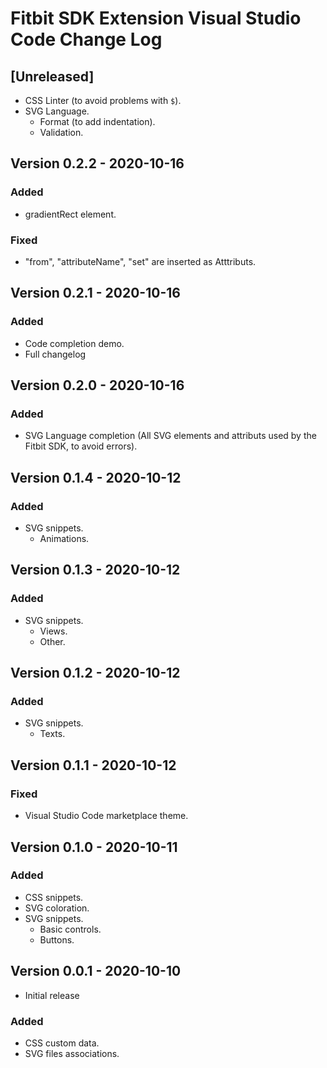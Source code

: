 # Fitbit SDK Extension Visual Studio Code Change Log

## [Unreleased]

- CSS Linter (to avoid problems with `$`).
- SVG Language.
    - Format (to add indentation).
    - Validation.

## Version 0.2.2 - 2020-10-16 
### Added
- gradientRect element.
### Fixed
- "from", "attributeName", "set" are inserted as Atttributs.

## Version 0.2.1 - 2020-10-16 
### Added
- Code completion demo.
- Full changelog

## Version 0.2.0 - 2020-10-16 
### Added
- SVG Language completion (All SVG elements and attributs used by the Fitbit SDK, to avoid errors).

## Version 0.1.4 - 2020-10-12 
### Added
- SVG snippets.
    - Animations.

## Version 0.1.3 - 2020-10-12 
### Added
- SVG snippets.
    - Views.
    - Other.

## Version 0.1.2 - 2020-10-12 
### Added
- SVG snippets.
    - Texts.

## Version 0.1.1 - 2020-10-12 
### Fixed
- Visual Studio Code marketplace theme.

## Version 0.1.0 - 2020-10-11 
### Added
- CSS snippets.
- SVG coloration.
- SVG snippets.
    - Basic controls.
    - Buttons.

## Version 0.0.1 - 2020-10-10 
- Initial release
### Added
- CSS custom data.
- SVG files associations.